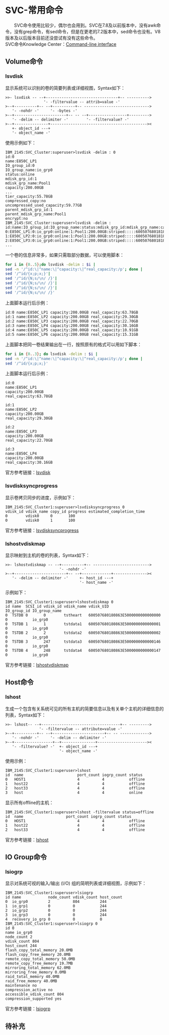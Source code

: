 # SVC-常用命令
&#8195;&#8195;SVC命令使用比较少，偶尔也会用到。SVC在7.8及以前版本中，没有awk命令，没有grep命令，有sed命令，但是在更老的7.2版本中，sed命令也没有。V8版本及以后版本目前还没尝试有没有这些命令。     
SVC命令Knowledge Center：[Command-line interface](https://www.ibm.com/support/knowledgecenter/STPVGU_8.3.1/com.ibm.storage.svc.console.831.doc/svc_clicommandscontainer_229g0r.html)
## Volume命令
### lsvdisk
显示系统可以识别的卷的简要列表或详细视图，Syntax如下：
```
>>- lsvdisk -- --+--------------------------------+-- ---------->
                 '- -filtervalue -- attrib=value -'
>--+----------+-- --+----------+-- ----------------------------->
   '- -nohdr -'     '- -bytes -'
>--+-----------------------+-- -- --+-----------------+--------->
   '- -delim -- delimiter -'        '- -filtervalue? -'
>--+---------------+-------------------------------------------><
   +- object_id ---+
   '- object_name -'
```
使用示例如下：
```
IBM_2145:SVC_Cluster:superuser>lsvdisk -delim : 0
id:0
name:E850C_LP1
IO_group_id:0
IO_group_name:io_grp0
status:online
mdisk_grp_id:1
mdisk_grp_name:Pool1
capacity:200.00GB
...
tier_capacity:55.78GB
compressed_copy:no
uncompressed_used_capacity:59.77GB
parent_mdisk_grp_id:1
parent_mdisk_grp_name:Pool1
encrypt:no
IBM_2145:SVC_Cluster:superuser>lsvdisk -delim :
id:name:IO_group_id:IO_group_name:status:mdisk_grp_id:mdisk_grp_name:capacity:type:FC_id:FC_name:RC_id:RC_name:vdisk_UID:fc_map_count:copy_count:fast_write_state:se_copy_count:RC_change:compressed_copy_count:parent_mdisk_grp_id:parent_mdisk_grp_name:formatting:encrypt:volume_id:volume_name:function
0:E850C_LP1:0:io_grp0:online:1:Pool1:200.00GB:striped:::::60050768018186A3000000000000001D:0:1:not_empty:1:no:0:1:Pool1:no:no:0:E850C_LP1:
1:E850C_LP2:0:io_grp0:online:1:Pool1:200.00GB:striped:::::60050768018186A3000000000000001E:0:1:not_empty:1:no:0:1:Pool1:no:no:1:E850C_LP2:
2:E850C_LP3:0:io_grp0:online:1:Pool1:200.00GB:striped:::::60050768018186A30000000000000006:0:1:not_empty:1:no:0:1:Pool1:no:no:2:E850C_LP3:
...
```
一个卷的信息非常多，如果只需取部分数据，可以使用脚本：
```sh
for i in {0..5};do lsvdisk -delim : $i |
sed -n '/^id:\|^name:\|^capacity:\|^real_capacity:/p'; done |
sed '/^id/{x;p;x;}'|
sed '/^id/{N;s/\n/ /}'|
sed '/^id/{N;s/\n/ /}'|
sed '/^id/{N;s/\n/ /}'|
sed '/^id/{N;s/\n/ /}'
```
上面脚本运行后示例：
```
id:0 name:E850C_LP1 capacity:200.00GB real_capacity:63.78GB 
id:1 name:E850C_LP2 capacity:200.00GB real_capacity:29.30GB 
id:2 name:E850C_LP3 capacity:200.00GB real_capacity:22.70GB 
id:3 name:E850C_LP4 capacity:200.00GB real_capacity:30.16GB 
id:4 name:E850C_LP5 capacity:200.00GB real_capacity:10.91GB 
id:5 name:E850C_LP6 capacity:200.00GB real_capacity:15.31GB 
```
上面脚本把同一卷结果输出在一行，按照原有的格式可以用如下脚本：
```sh
for i in {0..3}; do lsvdisk -delim : $i |
sed -n '/^id:\|^name:\|^capacity:\|^real_capacity:/p'; done |
sed '/^id/{x;p;x;}'  
```
上面脚本运行后示例：
```
id:0
name:E850C_LP1
capacity:200.00GB
real_capacity:63.78GB

id:1
name:E850C_LP2
capacity:200.00GB
real_capacity:29.30GB

id:2
name:E850C_LP3
capacity:200.00GB
real_capacity:22.70GB

id:3
name:E850C_LP4
capacity:200.00GB
real_capacity:30.16GB
```
官方参考链接：[lsvdisk](https://www.ibm.com/support/knowledgecenter/STPVGU_8.3.1/com.ibm.storage.svc.console.831.doc/svc_lsvdisk_21pdwu.html)
### lsvdisksyncprogress
显示卷拷贝同步的进度，示例如下：
```
IBM_2145:SVC_Cluster1:superuser>lsvdisksyncprogress 0
vdisk_id vdisk_name copy_id progress estimated_completion_time
0        vdisk0     0       100
0        vdisk0     1       100     
```
官方参考链接：[lsvdisksyncprogress](https://www.ibm.com/support/knowledgecenter/zh/STPVGU_8.3.1/com.ibm.storage.svc.console.831.doc/svc_lsvdisksyncprogress_3r3rw0.html)
### lshostvdiskmap
显示映射到主机的卷的列表，Syntax如下：
```
>>- lshostvdiskmap -- --+----------+-- ------------------------->
                        '- -nohdr -'
>--+-----------------------+-- --+-------------+---------------><
   '- -delim -- delimiter -'     +- host_id ---+
                                 '- host_name -'
```
示例如下：
```
IBM_2145:SVC_Cluster1:superuser>lshostvdiskmap 0
id name  SCSI_id vdisk_id vdisk_name vdisk_UID                        IO_group_id IO_group_name
0  TSTDB 0       0        tstheart   600507680180863E5000000000000000 0           io_grp0
0  TSTDB 1       1        tstdata1   600507680180863E5000000000000001 0           io_grp0
0  TSTDB 2       2        tstdata2   600507680180863E5000000000000002 0           io_grp0
0  TSTDB 3       247      tstdata3   600507680180863E5000000000000146 0           io_grp0
0  TSTDB 4       248      tstdata4   600507680180863E5000000000000147 0           io_grp0
```
官方参考链接：[lshostvdiskmap](https://www.ibm.com/support/knowledgecenter/zh/STPVGU_8.3.1/com.ibm.storage.svc.console.831.doc/svc_lshostvdiskmap_21pele.html)
## Host命令
### lshost
生成一个包含有关系统可见的所有主机的简要信息以及有关单个主机的详细信息的列表，Syntax如下：
```
>>- lshost-- --+-----------------------------------+-- --------->
               '- -filtervalue -- attribute=value -'
>--+----------+-- --+-----------------------+-- -- ------------->
   '- -nohdr -'     '- -delim -- delimiter -'
>--+-----------------+--+---------------+----------------------><
   '- -filtervalue? -'  +- object_id ---+
                        '- object_name -'
```
使用示例：
```
IBM_2145:SVC_Cluster1:superuser>lshost
id  name                        port_count iogrp_count status
0   HOST1                       4          4           offline
1   host22                      4          4           offline
2   host33                      4          4           offline
3   host                        4          4           online
```
显示所有offline的主机：
```
IBM_2145:SVC_Cluster1:superuser>lshost -filtervalue status=offline
id  name                   port_count iogrp_count status
0   HOST1                       4          4           offline
1   host22                      4          4           offline
2   host33                      4          4           offline
```
官方参考链接：[lshost](https://www.ibm.com/support/knowledgecenter/STPVGU_8.3.1/com.ibm.storage.svc.console.831.doc/svc_lshost_21pdxx.html)
## IO Group命令
### lsiogrp
显示对系统可视的输入/输出 (I/O) 组的简明列表或详细视图，示例如下：
```
IBM_2145:SVC_Cluster1:superuser>lsiogrp
id name            node_count vdisk_count host_count 
0  io_grp0         2          804         244        
1  io_grp1         0          0           244        
2  io_grp2         0          0           244        
3  io_grp3         0          0           244        
4  recovery_io_grp 0          0           0          
IBM_2145:SVC_Cluster1:superuser>lsiogrp 0
id 0
name io_grp0
node_count 2
vdisk_count 804
host_count 244
flash_copy_total_memory 20.0MB
flash_copy_free_memory 20.0MB
remote_copy_total_memory 50.0MB
remote_copy_free_memory 19.7MB
mirroring_total_memory 62.0MB
mirroring_free_memory 0.0MB
raid_total_memory 40.0MB
raid_free_memory 40.0MB
maintenance no
compression_active no
accessible_vdisk_count 804
compression_supported yes
```
官方参考链接：[lsiogrp](https://www.ibm.com/support/knowledgecenter/zh/STPVGU_8.3.1/com.ibm.storage.svc.console.831.doc/svc_lsiogrp_21pdk1.html)

## 待补充
